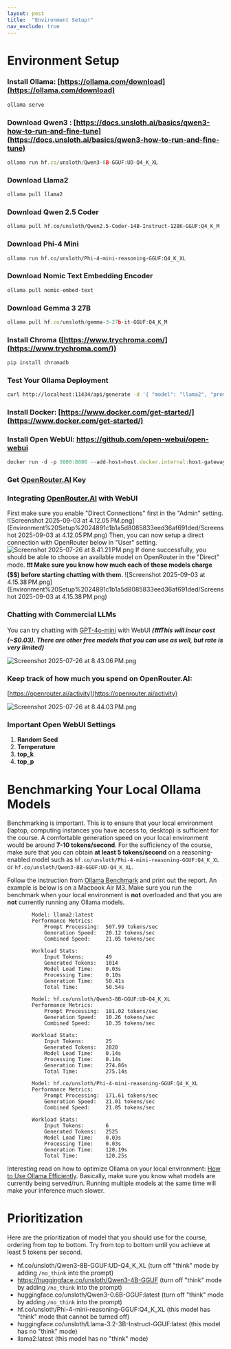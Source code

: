 ```yaml
---
layout: post
title:  "Environment Setup!"
nav_exclude: true
---
```


# Environment Setup

### Install Ollama: [https://ollama.com/download](https://ollama.com/download)

```jsx
ollama serve
```

### Download Qwen3 : [https://docs.unsloth.ai/basics/qwen3-how-to-run-and-fine-tune](https://docs.unsloth.ai/basics/qwen3-how-to-run-and-fine-tune)

```jsx
ollama run hf.co/unsloth/Qwen3-8B-GGUF:UD-Q4_K_XL
```

### Download Llama2

```jsx
ollama pull llama2
```

### Download Qwen 2.5 Coder

```bash
ollama pull hf.co/unsloth/Qwen2.5-Coder-14B-Instruct-128K-GGUF:Q4_K_M
```

### Download Phi-4 Mini

```bash
ollama run hf.co/unsloth/Phi-4-mini-reasoning-GGUF:Q4_K_XL
```

### Download Nomic Text Embedding Encoder

```jsx
ollama pull nomic-embed-text
```

### Download Gemma 3 27B

```jsx
ollama pull hf.co/unsloth/gemma-3-27b-it-GGUF:Q4_K_M
```

### Install Chroma ([https://www.trychroma.com/](https://www.trychroma.com/))

```jsx
pip install chromadb
```

### Test Your Ollama Deployment

```bash
curl http://localhost:11434/api/generate -d '{ "model": "llama2", "prompt": "Who are you?", "stream": false }'
```

### Install Docker: [https://www.docker.com/get-started/](https://www.docker.com/get-started/)

### Install Open WebUI: https://github.com/open-webui/open-webui

```jsx
docker run -d -p 3000:8080 --add-host=host.docker.internal:host-gateway -v open-webui:/app/backend/data --name open-webui --restart always ghcr.io/open-webui/open-webui:main
```

### Get [OpenRouter.AI](http://OpenRouter.AI) Key

### Integrating [OpenRouter.AI](http://OpenRouter.AI) with WebUI
First make sure you enable "Direct Connections" first in the "Admin" setting.
![Screenshot 2025-09-03 at 4.12.05 PM.png](Environment%20Setup%2024891c1b1a5d8085833eed36af691ded/Screenshot 2025-09-03 at 4.12.05 PM.png)
Then, you can now setup a direct connection with OpenRouter below in "User" setting.
![Screenshot 2025-07-26 at 8.41.21 PM.png](Environment%20Setup%2024891c1b1a5d8085833eed36af691ded/Screenshot_2025-07-26_at_8.41.21_PM.png)
If done successfully, you should be able to choose an available model on OpenRouter in the "Direct" mode. **❗❗❗ Make sure you know how much each of these models charge ($$) before starting chatting with them.**
![Screenshot 2025-09-03 at 4.15.38 PM.png](Environment%20Setup%2024891c1b1a5d8085833eed36af691ded/Screenshot 2025-09-03 at 4.15.38 PM.png)

### Chatting with Commercial LLMs
You can try chatting with [GPT-4o-mini](https://openrouter.ai/openai/gpt-4o-mini-search-preview) with WebUI ***(❗❗❗This will incur cost (~$0.03). There are other free models that you can use as well, but rate is very limited)***

![Screenshot 2025-07-26 at 8.43.06 PM.png](Environment%20Setup%2024891c1b1a5d8085833eed36af691ded/Screenshot_2025-07-26_at_8.43.06_PM.png)

### Keep track of how much you spend on OpenRouter.AI: 
[https://openrouter.ai/activity](https://openrouter.ai/activity)

![Screenshot 2025-07-26 at 8.44.03 PM.png](Environment%20Setup%2024891c1b1a5d8085833eed36af691ded/Screenshot_2025-07-26_at_8.44.03_PM.png)

### Important Open WebUI Settings
1. **Random Seed**
2. **Temperature**
3. **top_k**
4. **top_p**


# Benchmarking Your Local Ollama Models
Benchmarking is important. This is to ensure that your local environment (laptop, computing instances you have access to, desktop) is sufficient for the course. A comfortable generation speed on your local environment would be around **7-10 tokens/second**. For the sufficiency of the course, make sure that you can obtain **at least 5 tokens/second** on a reasoning-enabled model such as ``hf.co/unsloth/Phi-4-mini-reasoning-GGUF:Q4_K_XL`` or ``hf.co/unsloth/Qwen3-8B-GGUF:UD-Q4_K_XL``. 

Follow the instruction from [Ollama Benchmark](https://github.com/larryhopecode/ollama-benchmark) and print out the report. An example is below is on a Macbook Air M3. Make sure you run the benchmark when your local environment is **not** overloaded and that you are **not** currently running any Ollama models. 
```
        Model: llama2:latest
        Performance Metrics:
            Prompt Processing:  507.99 tokens/sec
            Generation Speed:   20.12 tokens/sec
            Combined Speed:     21.05 tokens/sec

        Workload Stats:
            Input Tokens:       49
            Generated Tokens:   1014
            Model Load Time:    0.03s
            Processing Time:    0.10s
            Generation Time:    50.41s
            Total Time:         50.54s
```

```
        Model: hf.co/unsloth/Qwen3-8B-GGUF:UD-Q4_K_XL
        Performance Metrics:
            Prompt Processing:  181.02 tokens/sec
            Generation Speed:   10.26 tokens/sec
            Combined Speed:     10.35 tokens/sec

        Workload Stats:
            Input Tokens:       25
            Generated Tokens:   2820
            Model Load Time:    0.14s
            Processing Time:    0.14s
            Generation Time:    274.86s
            Total Time:         275.14s
```

```
        Model: hf.co/unsloth/Phi-4-mini-reasoning-GGUF:Q4_K_XL
        Performance Metrics:
            Prompt Processing:  171.61 tokens/sec
            Generation Speed:   21.01 tokens/sec
            Combined Speed:     21.05 tokens/sec

        Workload Stats:
            Input Tokens:       6
            Generated Tokens:   2525
            Model Load Time:    0.03s
            Processing Time:    0.03s
            Generation Time:    120.19s
            Total Time:         120.25s
```

Interesting read on how to optimize Ollama on your local environment: [How to Use Ollama Efficiently](https://www.arsturn.com/blog/handle-high-memory-usage-in-ollama-effectively). Basically, make sure you know what models are currently being served/run. Running multiple models at the same time will make your inference much slower.

# Prioritization
Here are the prioritization of model that you should use for the course, ordering from top to bottom. Try from top to bottom until you achieve at least 5 tokens per second. 
- hf.co/unsloth/Qwen3-8B-GGUF:UD-Q4_K_XL (turn off "think" mode by adding `/no_think` into the prompt)
- https://huggingface.co/unsloth/Qwen3-4B-GGUF (turn off "think" mode by adding `/no_think` into the prompt)
- huggingface.co/unsloth/Qwen3-0.6B-GGUF:latest (turn off "think" mode by adding `/no_think` into the prompt)
- hf.co/unsloth/Phi-4-mini-reasoning-GGUF:Q4_K_XL (this model has "think" mode that cannot be turned off)
- huggingface.co/unsloth/Llama-3.2-3B-Instruct-GGUF:latest (this model has no "think" mode)
- llama2:latest (this model has no "think" mode)